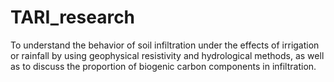 # TARI_research
To understand the behavior of soil infiltration under the effects of irrigation or rainfall by using geophysical resistivity and hydrological methods, as well as to discuss the proportion of biogenic carbon components in infiltration.
